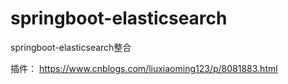 # springboot-elasticsearch
springboot-elasticsearch整合

插件： https://www.cnblogs.com/liuxiaoming123/p/8081883.html
